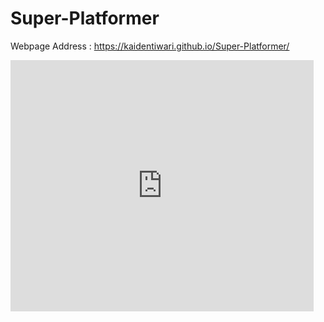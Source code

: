 # Super-Platformer

Webpage Address : https://kaidentiwari.github.io/Super-Platformer/

<iframe allowtransparency="true" width="485" height="402" src="https://scratch.mit.edu/projects/embed/252208137/?autostart=true" frameborder="0" allowfullscreen="true"></iframe>



